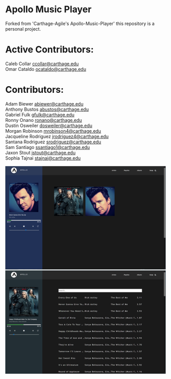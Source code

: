 # Apollo Music Player

Forked from 'Carthage-Agile's Apollo-Music-Player' this repository is a personal project.

# Active Contributors:
Caleb Collar <ccollar@carthage.edu><br>
Omar Cataldo <ocataldo@carthage.edu><br>

# Contributors:
Adam Biewer <abiewer@carthage.edu><br>
Anthony Bustos <abustos@carthage.edu><br>
Gabriel Fulk <gfulk@carthage.edu><br>
Ronny Onano <ronano@carthage.edu><br>
Dustin Osweiler <dosweiler@carthage.edu><br>
Morgan Robinson <mrobinson4@carthage.edu><br>
Jacqueline Rodriguez <jrodriguez4@carthage.edu><br>
Santana Rodriguez <srodriguez@carthage.edu><br>
Sam Santiago <ssantiago1@carthage.edu><br>
Jaxon Stout <jstout@carthage.edu><br>
Sophia Tajnai <stajnai@carthage.edu><br>
<br>
![screenshot1]
<br>
![screenshot2]
<br>

[screenshot1]: https://raw.githubusercontent.com/Mindstormer-0/Apollo-Music-Player/master/FrontEnd/images/screenshot_1-30-20.PNG

[screenshot2]: https://raw.githubusercontent.com/Mindstormer-0/Apollo-Music-Player/master/FrontEnd/images/screenshot2_1-30-20.PNG
